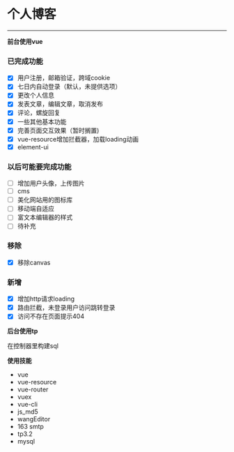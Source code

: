 # 个人博客
---
**前台使用vue**
### 已完成功能
- [x] 用户注册，邮箱验证，跨域cookie
- [x] 七日内自动登录（默认，未提供选项）
- [x] 更改个人信息
- [x] 发表文章，编辑文章，取消发布
- [x] 评论，螺旋回复
- [x] 一些其他基本功能
- [x] 完善页面交互效果（暂时搁置)
- [x] vue-resource增加拦截器，加载loading动画
- [x] element-ui

### 以后可能要完成功能
- [ ] 增加用户头像，上传图片
- [ ] cms
- [ ] 美化网站用的图标库
- [ ] 移动端自适应
- [ ] 富文本编辑器的样式
- [ ] 待补充

### 移除
- [x] 移除canvas

### 新增
- [x] 增加http请求loading
- [x] 路由拦截，未登录用户访问跳转登录
- [x] 访问不存在页面提示404

**后台使用tp**

在控制器里构建sql

**使用技能**

*  vue
*  vue-resource
*  vue-router
*  vuex
*  vue-cli
*  js_md5
*  wangEditor
*  163  smtp
*  tp3.2
*  mysql

